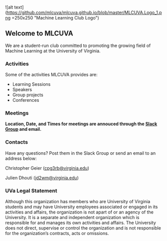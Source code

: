 ![alt text](https://github.com/mlcuva/mlcuva.github.io/blob/master/MLCUVA.Logo_1.png =250x250 "Machine Learning Club Logo")

## Welcome to MLCUVA

We are a student-run club committed to promoting the growing field of Machine Learning at the University of Virginia. 

### Activities

Some of the activities MLCUVA provides are:

- Learning Sessions
- Speakers
- Group projects
- Conferences

### Meetings

**Location, Date, and Times for meetings are annouced through the [Slack Group](mlcuva.slack.com) and email.**

### Contacts

Have any questions? Post them in the Slack Group or send an email to an address below:

Christopher Geier (cpg3rb@virginia.edu)

Julien Dhouti (jd2wm@virginia.edu)

### UVa Legal Statement

Although this organization has members who are University of Virginia students and may have University employees associated or engaged in its activities and affairs, the organization is not apart of or an agency of the University. It is a separate and independent organization which is responsible for and manages its own activities and affairs. The University does not direct, supervise or control the organization and is not responsible for the organization’s contracts, acts or omissions.


